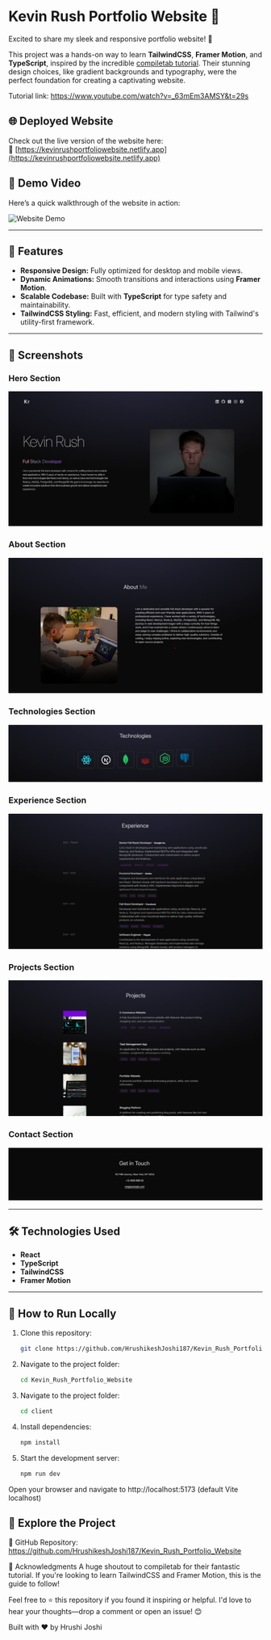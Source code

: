 # Kevin Rush Portfolio Website 🌟

Excited to share my sleek and responsive portfolio website! 🚀

This project was a hands-on way to learn **TailwindCSS**, **Framer Motion**, and **TypeScript**, inspired by the incredible [compiletab tutorial](https://www.youtube.com/watch?v=_63mEm3AMSY&t=29s). Their stunning design choices, like gradient backgrounds and typography, were the perfect foundation for creating a captivating website.

Tutorial link: https://www.youtube.com/watch?v=_63mEm3AMSY&t=29s

## 🌐 Deployed Website

Check out the live version of the website here:  
🔗 [https://kevinrushportfoliowebsite.netlify.app](https://kevinrushportfoliowebsite.netlify.app)

## 🎥 Demo Video

Here’s a quick walkthrough of the website in action:

![Website Demo](./project_implementation/videos/website.webp)

---

## 🚀 Features

- **Responsive Design:** Fully optimized for desktop and mobile views.
- **Dynamic Animations:** Smooth transitions and interactions using **Framer Motion**.
- **Scalable Codebase:** Built with **TypeScript** for type safety and maintainability.
- **TailwindCSS Styling:** Fast, efficient, and modern styling with Tailwind's utility-first framework.

---

## 📸 Screenshots

### Hero Section

![Hero Section](./project_implementation/photos/hero_section_and_navbar.png)

### About Section

![About Section](./project_implementation/photos/about_section.png)

### Technologies Section

![Technologies Section](./project_implementation/photos/technologies_section.png)

### Experience Section

![Experience Section](./project_implementation/photos/experience_section.png)

### Projects Section

![Projects Section](./project_implementation/photos/projects_section.png)

### Contact Section

![Contact Section](./project_implementation/photos/contact_section.png)

---

## 🛠️ Technologies Used

- **React**
- **TypeScript**
- **TailwindCSS**
- **Framer Motion**

---

## 📂 How to Run Locally

1. Clone this repository:

   ```bash
   git clone https://github.com/HrushikeshJoshi187/Kevin_Rush_Portfolio_Website.git
   ```

2. Navigate to the project folder:

   ```bash
   cd Kevin_Rush_Portfolio_Website
   ```

3. Navigate to the project folder:

   ```bash
   cd client
   ```

4. Install dependencies:

   ```bash
   npm install
   ```

5. Start the development server:

   ```bash
   npm run dev
   ```

Open your browser and navigate to http://localhost:5173 (default Vite localhost)

## 📁 Explore the Project

🔗 GitHub Repository: https://github.com/HrushikeshJoshi187/Kevin_Rush_Portfolio_Website

🎉 Acknowledgments
A huge shoutout to compiletab for their fantastic tutorial. If you're looking to learn TailwindCSS and Framer Motion, this is the guide to follow!

Feel free to ⭐️ this repository if you found it inspiring or helpful. I'd love to hear your thoughts—drop a comment or open an issue! 😊

Built with ❤️ by Hrushi Joshi
